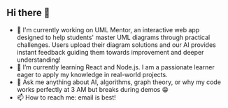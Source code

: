 ## Hi there 👋

- 🔭 I'm currently working on UML Mentor, an interactive web app designed to help students' master UML diagrams through practical challenges. Users upload their diagram solutions and our AI provides instant feedback guiding them towards improvement and deeper understanding!
- 🌱 I’m currently learning React and Node.js. I am a passionate learner eager to apply my knowledge in real-world projects.
- 💬 Ask me anything about AI, algorithms, graph theory, or why my code works perfectly at 3 AM but breaks during demos 😁
- 📫 How to reach me: email is best!
